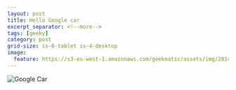 ```yaml
---
layout: post
title: Hello Google car
excerpt_separator: <!--more-->
tags: [geeky]
category: post
grid-size: is-6-tablet is-4-desktop
image:
  feature: https://s3-eu-west-1.amazonaws.com/geekmatic/assets/img/2014-01-24-00.jpg
---
```


![Google Car](https://s3-eu-west-1.amazonaws.com/geekmatic/assets/img/2014-01-24-00.jpg)
